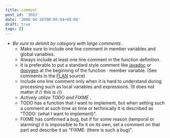 ```yaml
---
title: comment
post_id: '3663'
date: '2008-04-26T00:00:04+09:00'
draft: true
tags: []
---
```


*   _Be sure to delimit by category with large comments_ .
    *   Make sure to include one line comment in member variables and global variables.
    *   Always include at least one line comment in the function definition.
    *   It is preferable to put a standard style comment like [javadoc](http://ja.wikipedia.org/wiki/Javadoc) or [doxygen](http://ja.wikipedia.org/wiki/Doxygen) at the beginning of the function · member variable. (See comments in the [FLAN](https://danmaq.com/tag/flan) source)
    *   Include one line comment only when it is hard to understand during processing such as local variables and expressions. (It does not matter if // this is //)
    *   _Actively utilize TODO and FIXME_ .
    *   TODO has a function that I want to implement, but when setting such a comment at such time as time or technically it is described as "TODO: (what I want to implement)".
    *   FIXME has confirmed a bug, but if for some reason (temporal or alarming) it is impossible to fix it on its own, set a comment on that part and describe it as "FIXME: (there is such a bug)".
